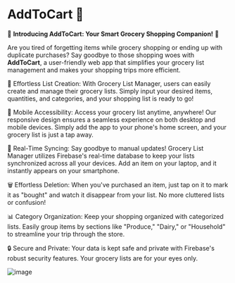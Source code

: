# AddToCart 🛒

🛒 **Introducing AddToCart: Your Smart Grocery Shopping Companion!** 🛒

Are you tired of forgetting items while grocery shopping or ending up with duplicate purchases? Say goodbye to those shopping woes with **AddToCart**, a user-friendly web app that simplifies your grocery list management and makes your shopping trips more efficient.

📝 Effortless List Creation: 
With Grocery List Manager, users can easily create and manage their grocery lists. Simply input your desired items, quantities, and categories, and your shopping list is ready to go!

📱 Mobile Accessibility:
Access your grocery list anytime, anywhere! Our responsive design ensures a seamless experience on both desktop and mobile devices. Simply add the app to your phone's home screen, and your grocery list is just a tap away.

🔁 Real-Time Syncing:
Say goodbye to manual updates! Grocery List Manager utilizes Firebase's real-time database to keep your lists synchronized across all your devices. Add an item on your laptop, and it instantly appears on your smartphone.

🗑️ Effortless Deletion:
When you've purchased an item, just tap on it to mark it as "bought" and watch it disappear from your list. No more cluttered lists or confusion!

📊 Category Organization:
Keep your shopping organized with categorized lists. Easily group items by sections like "Produce," "Dairy," or "Household" to streamline your trip through the store.

🔒 Secure and Private:
Your data is kept safe and private with Firebase's robust security features. Your grocery lists are for your eyes only.

![image](https://github.com/HarshavardhanPuchakayala/AddToCart/assets/85436195/5e84f0f3-3ee0-4cfe-8776-05ade69fd501)

